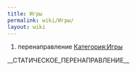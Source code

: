 ```yaml
---
title: Игры
permalink: wiki/Игры/
layout: wiki
---
```


1.  перенаправление [Категория:Игры](Категория:Игры "wikilink")

\_\_СТАТИЧЕСКОЕ_ПЕРЕНАПРАВЛЕНИЕ\_\_
